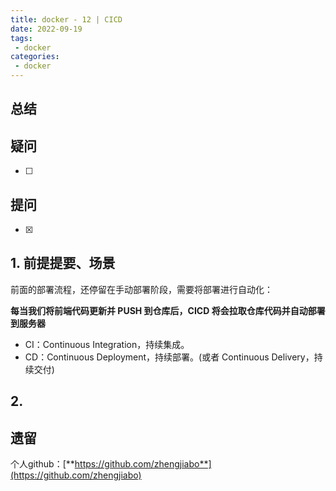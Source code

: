 ```yaml
---
title: docker - 12 | CICD
date: 2022-09-19
tags:
 - docker
categories: 
 - docker
---
```

 



## 总结





## 疑问
- [ ] 







## 提问
- [x] 






  
## 1. 前提提要、场景
前面的部署流程，还停留在手动部署阶段，需要将部署进行自动化：     

**每当我们将前端代码更新并 PUSH 到仓库后，CICD 将会拉取仓库代码并自动部署到服务器**
- CI：Continuous Integration，持续集成。
- CD：Continuous Deployment，持续部署。(或者 Continuous Delivery，持续交付)






## 2. 








## 遗留





个人github：[**https://github.com/zhengjiabo**](https://github.com/zhengjiabo) 